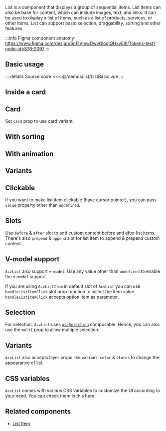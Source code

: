 List is a component that displays a group of sequential items.
List items can also be base for content, which can include images, text, and links.
It can be used to display a list of items, such as a list of products, services, or other items.
List can support basic selection, draggability, sorting and other features.

:::info Figma component anatomy
https://www.figma.com/design/6nFlVmwDwvGloglQHxyElh/Tokens-test?node-id=876-2097
:::

## Basic usage

<ListBasic />

::: details Source code
<<< @/demos/list/ListBasic.vue
:::

## Inside a card

<ListInsideCard />

## Card

Set `card` prop to use card variant.

<ListWithCards />

## With sorting

<ListSortable />

## With animation

<ListWithAnimation />

## Variants

<ListVariants />

## Clickable

If you want to make list item clickable (have cursor pointer),
you can pass `value` property other than `undefined`.

## Slots

Use `before` & `after` slot to add custom content before and after list items. There's also `prepend` & `append` slot for list item to append & prepend custom content.

<ListSlots />

## V-model support

`AcvList` also support `v-model`.
Use any value other than `undefined` to enable the `v-model` support.

If you are using `AcvListItem` in default slot of `AcvList` you can use `handleListItemClick` slot prop function to select the item value.
`handleListItemClick` accepts option item as parameter.

<ListVModel />

## Selection

For selection, `AcvList` uses [`useSelection`](/composables/useSelection) composable.
Hence, you can also use the `multi` prop to allow multiple selection.

## Variants

`AcvList` also accepts layer props like `variant`, `color` & `states` to change the appearance of list.

<ListVariants />

## CSS variables

`AcvList` comes with various CSS variables to customize the UI according to your need.
You can check them in this here.

## Related components

- [List Item](/components/list-item/listItem.doc)
